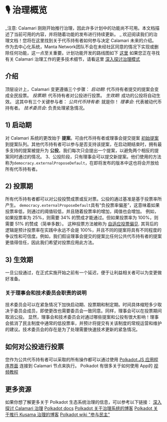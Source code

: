 # 🎙  治理概览
_注意: Calamari 刚刚开始推行治理，因此许多计划中的功能尚不可用。本文档描述了当前可用的内容，并将随着功能的发布进行持续更新。 _
欢迎阅读我们的治理文档！您将在这里找到关于代币持有者如何参与决定 Calamari 未来的介绍。
作为去中心化系统，Manta Network团队不会在未经社区同意的情况下实现或删除任何功能，这一点至关重要。计划功能开发的路线图如下 [这里](https://emphasized-seed-161.notion.site/3b1b61e0aee8484396d674f4653e0813?v=451a4ad2105d4f9cb35fb74680359c1d)
如果您正在寻找有关 Calamari 治理工作的更多技术细节，请看这里 [深入探讨治理模式](GovernanceDeepdive.md)
## 介绍
顶层设计上，Calamari 变更遵循三个步骤：
*启动期*: 代币持有者提交的提案会变成全民投票。
*投票期*: 代币持有者对公投进行投票。
*生效期*: 成功的公投将自动生效。
这其中有三个关键参与者：
*公共代币持有者*: 就是你！
*理事会*: 代表被动代币持有者。
*技术委员会*: 负责处理紧急情况。
## 1) 启动期
对 Calamari 系统的更改始于 **提案**。可由代币持有者或理事会提交提案 [初始提案](https://wiki.polkadot.network/docs/maintain-guides-democracy#proposing-an-action)
到提案队列。其他代币持有者可以参与是否支持该提案，在启动期结束时，拥有最多支持的提案被提升为 **公投**。我们每次只会提出一个提案，以避免两个相反的提案同时通过的情况。
3、公投阶段，只有理事会可以提交新提案。他们使用的方法称为`democracy.externalProposeDefault`，在即将发布的版本中这也将会开放给所有代币持有者。

## 2) 投票期
所有代币持有者都可以对公投投赞成票或反对票。公投的通过基准是基于投票率所产生。 `democracy.externalProposeDefault`具有“负投票率偏差”，这意味着如果投票率低，则通过的阈值较低，并且随着投票率的增加，阈值也会增加。
例如，如果投票率为 25%，则需要 34% 的赞成才能通过。但如果投票率为 100%，则需要 51% 的赞成（简单多数）。
这种投票方法被称为 [自适应投票偏见](https://wiki.polkadot.network/docs/learn-governance#adaptive-quorum-biasing).
其背后的逻辑是预计投票率在实践中永远不会是 100%，并且不同的提案将具有不同程度的争议性和可信度。例如，我们假设理事会提交的提案比任何公共代币持有者的提案更值得信任，因此我们希望对投票应用此方法。
## 3) 生效期
一旦公投通过，在正式实施开始之前有一个延迟，便于让利益相关者可以为变更做好准备。
### 关于理事会和技术委员会职责的说明
技术委员会可以在紧急情况下加快启动期、投票期和制定期。时间具体缩短多少取决于委员会成员，即使更改也需要委员会一致同意。同样，理事会可以在投票期间取消公投。
显然，理事会和技术委员会对通过哪些提案和公投有很大影响！理事会抵消了民主制度中通常的低投票率，并预计将提交有关该制度的常规运营和维护的建议。技术委员会的存在是为了处理需要快速技术更新的紧急情况。
## 如何对公投进行投票
您作为公共代币持有者可以采取的所有操作都可以通过使用 [Polkadot.JS 应用程序界面](https://polkadot.js.org/apps/?rpc=wss%3A%2F%2Fws.calamari.systems#/democracy) 连接到 Calamari 节点来执行。
Polkadot 有很多关于如何使用 App的 [视频教程](https://wiki.polkadot.network/docs/learn-video-tutorials#getting-started)
## 更多资源
如果你想了解更多关于 Polkadot 生态系统治理的信息，可以参考以下链接：
[深入探讨 Calamari 治理](GovernanceDeepdive.md)
[Polkadot docs](https://wiki.polkadot.network/docs/learn-governance)
[Polkadot 关于治理系统的博客](https://polkadot.network/blog/polkadot-governance/)
[Polkadot 关于推行 Kusama 治理的博客](https://polkadot.network/blog/kusama-rollout-and-governance/)
[Polkadot wiki "参与民主"](https://wiki.polkadot.network/docs/maintain-guides-democracy)
